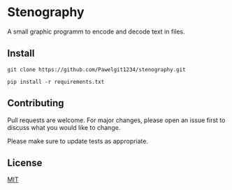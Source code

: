 # Stenography
A small graphic programm to encode and decode text in files.

## Install
````commandline
git clone https://github.com/Pawelgit1234/stenography.git
````

````commandline
pip install -r requirements.txt
````

## Contributing
Pull requests are welcome. For major changes, please open an issue first
to discuss what you would like to change.

Please make sure to update tests as appropriate.

## License

[MIT](https://choosealicense.com/licenses/mit/)